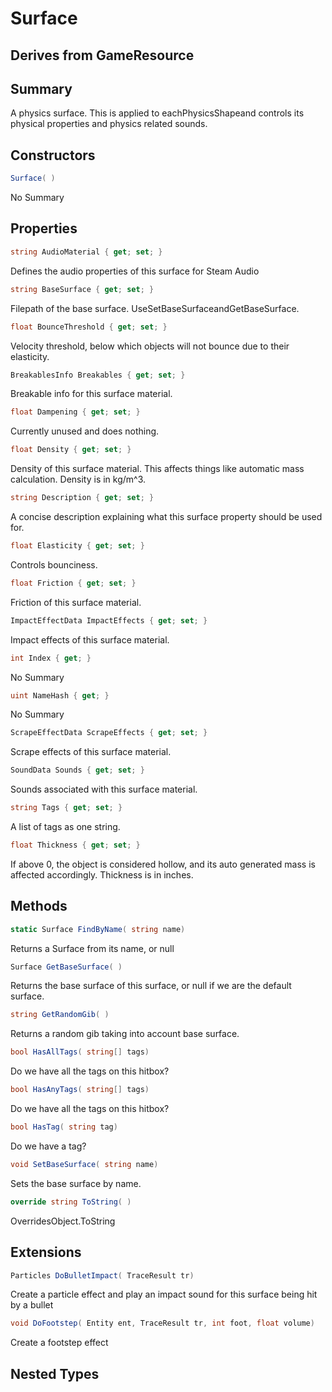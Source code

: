 # Surface

## Derives from GameResource

## Summary

A physics surface. This is applied to eachPhysicsShapeand controls its physical properties and physics related sounds.
## Constructors

```c#
Surface( ) 
```
No Summary
## Properties

```c#
string AudioMaterial { get; set; } 
```
Defines the audio properties of this surface for Steam Audio
```c#
string BaseSurface { get; set; } 
```
Filepath of the base surface. UseSetBaseSurfaceandGetBaseSurface.
```c#
float BounceThreshold { get; set; } 
```
Velocity threshold, below which objects will not bounce due to their elasticity.
```c#
BreakablesInfo Breakables { get; set; } 
```
Breakable info for this surface material.
```c#
float Dampening { get; set; } 
```
Currently unused and does nothing.
```c#
float Density { get; set; } 
```
Density of this surface material. This affects things like automatic mass calculation.
Density is in kg/m^3.
```c#
string Description { get; set; } 
```
A concise description explaining what this surface property should be used for.
```c#
float Elasticity { get; set; } 
```
Controls bounciness.
```c#
float Friction { get; set; } 
```
Friction of this surface material.
```c#
ImpactEffectData ImpactEffects { get; set; } 
```
Impact effects of this surface material.
```c#
int Index { get; } 
```
No Summary
```c#
uint NameHash { get; } 
```
No Summary
```c#
ScrapeEffectData ScrapeEffects { get; set; } 
```
Scrape effects of this surface material.
```c#
SoundData Sounds { get; set; } 
```
Sounds associated with this surface material.
```c#
string Tags { get; set; } 
```
A list of tags as one string.
```c#
float Thickness { get; set; } 
```
If above 0, the object is considered hollow, and its auto generated mass is affected accordingly.
Thickness is in inches.
## Methods

```c#
static Surface FindByName( string name) 
```
Returns a Surface from its name, or null
```c#
Surface GetBaseSurface( ) 
```
Returns the base surface of this surface, or null if we are the default surface.
```c#
string GetRandomGib( ) 
```
Returns a random gib taking into account base surface.
```c#
bool HasAllTags( string[] tags) 
```
Do we have all the tags on this hitbox?
```c#
bool HasAnyTags( string[] tags) 
```
Do we have all the tags on this hitbox?
```c#
bool HasTag( string tag) 
```
Do we have a tag?
```c#
void SetBaseSurface( string name) 
```
Sets the base surface by name.
```c#
override string ToString( ) 
```
OverridesObject.ToString
## Extensions

```c#
Particles DoBulletImpact( TraceResult tr) 
```
Create a particle effect and play an impact sound for this surface being hit by a bullet
```c#
void DoFootstep( Entity ent, TraceResult tr, int foot, float volume) 
```
Create a footstep effect
## Nested Types

